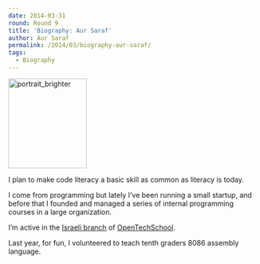 ```yaml
---
date: 2014-03-31
round: Round 9
title: 'Biography: Aur Saraf'
author: Aur Saraf
permalink: /2014/03/biography-aur-saraf/
tags:
  - Biography
---
```

[<img class=" wp-image-6517 alignleft" alt="portrait_brighter" src="/training-course/uploads/2014/03/portrait_brighter-262x300.png" width="157" height="180" />][1]

I plan to make code literacy a basic skill as common as literacy is today.

I come from programming but lately I&#8217;ve been running a small startup, and before that I founded and managed a series of internal programming courses in a large organization.

I&#8217;m active in the [Israeli branch][2] of [OpenTechSchool][3].

Last year, for fun, I volunteered to teach tenth graders 8086 assembly language.

 [1]: /training-course/uploads/2014/03/portrait_brighter.png
 [2]: http://www.meetup.com/opentechschool-tel-aviv/
 [3]: http://www.opentechschool.org/

